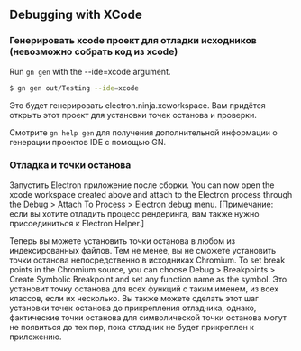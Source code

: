 ## Debugging with XCode

### Генерировать xcode проект для отладки исходников (невозможно собрать код из xcode)

Run `gn gen` with the --ide=xcode argument.

```sh
$ gn gen out/Testing --ide=xcode
```

Это будет генерировать electron.ninja.xcworkspace. Вам придётся открыть этот проект для установки точек останова и проверки.

Смотрите `gn help gen` для получения дополнительной информации о генерации проектов IDE с помощью GN.

### Отладка и точки останова

Запустить Electron приложение после сборки. You can now open the xcode workspace created above and attach to the Electron process through the Debug > Attach To Process > Electron debug menu. [Примечание: если вы хотите отладить процесс рендеринга, вам также нужно присоединиться к Electron Helper.]

Теперь вы можете установить точки останова в любом из индексированных файлов. Тем не менее, вы не сможете установить точки останова непосредственно в исходниках Chromium. To set break points in the Chromium source, you can choose Debug > Breakpoints > Create Symbolic Breakpoint and set any function name as the symbol. Это установит точку останова для всех функций с таким именем, из всех классов, если их несколько. Вы также можете сделать этот шаг установки точек останова до прикрепления отладчика, однако, фактические точки останова для символической точки останова могут не появиться до тех пор, пока отладчик не будет прикреплен к приложению.

